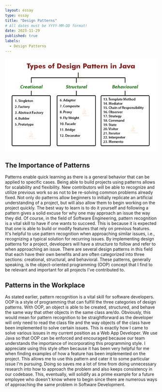 ```yaml
---
layout: essay
type: essay
title: "Design Patterns"
# All dates must be YYYY-MM-DD format!
date: 2023-11-29
published: true
labels:
  - Design Patterns
---
```

<img width="500px" class="rounded float-start pe-4" src="../img/design-patterns.png">

## The Importance of Patterns
Patterns enable quick learning as there is a general behavior that can be applied to specific cases. Being able to build projects using patterns allows for scalability and flexibility. New contributors will be able to recognize and utilize previous work so as not to be re-solving common problems already fixed. Not only do patterns allow beginners to initially replicate an artificial understanding of a project, but will also allow them to begin working on the project quickly. The best way to learn is to do it yourself and following a pattern gives a solid excuse for why one may approach an issue the way they did. Of course, in the field of Software Engineering, pattern recognition is a vital skill to have if one wants to succeed. This is because it is expected that one is able to build or modify features that rely on previous features. It's helpful to use pattern recognition when approaching similar issues, i.e., recognizing a typical solution for recurring issues. By implementing design patterns for a project, developers will have a structure to follow and refer to when approaching an issue. There are several design patterns in this field that each have their own benefits and are often categorized into three sections: creational, structural, and behavioral. These patterns, generally speaking, is the object-oriented programming (OOP) concept that I find to be relevant and important for all projects I've contributed to.

## Patterns in the Workplace
As stated earlier, pattern recognition is a vital skill for software developers. OOP is a style of programming that can fulfill the three categories of design patterns. With OOP, an object is able to be created, structured, and behave the same way that other objects in the same class are/do. Obviously, this would mean for pattern recognition to be straightforward as the developer will only need to read the class file and the way objects of the class have been implemented to solve certain issues. This is exactly how I came to solve various issues in my current position as a Web App Developer. We use Java so that OOP can be enforced and encouraged because our team understands the importance of incorporating this programming style. I appreciate using this style often because it has been very helpful for me when finding examples of how a feature has been implemented on the project. This allows me to use this pattern and cater it to some particular issue I'm pursuing. Doing so saves me a lot of time from doing unnecessary research into how to approach the problem and also keeps consistency in our codebase. This, eventually, will solidify as a prime example for a future employee who doesn't know where to begin since there are numerous ways of approaching the same problem in Software Development. 

